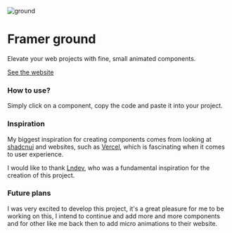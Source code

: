 ![ground](https://github.com/user-attachments/assets/b2c19564-825b-4656-8937-b6f7a333d1bf)

# Framer ground

Elevate your web projects with fine, small animated components.

<a href="https://ground.bossadizenith.me">
  See the website
</a>

### How to use?

Simply click on a component, copy the code and paste it into your project.

### Inspiration

My biggest inspiration for creating components comes from looking at [shadcnui](https://ui.shadnc.me) and websites, such as [Vercel](https://vercel.com), which is fascinating when it comes to user experience.

I would like to thank [Lndev](https://ui.lndev.me), who was a fundamental inspiration for the creation of this project.

### Future plans

I was very excited to develop this project, it's a great pleasure for me to be working on this, I intend to continue and add more and more components and for other like me back then to add micro animations to their website.
